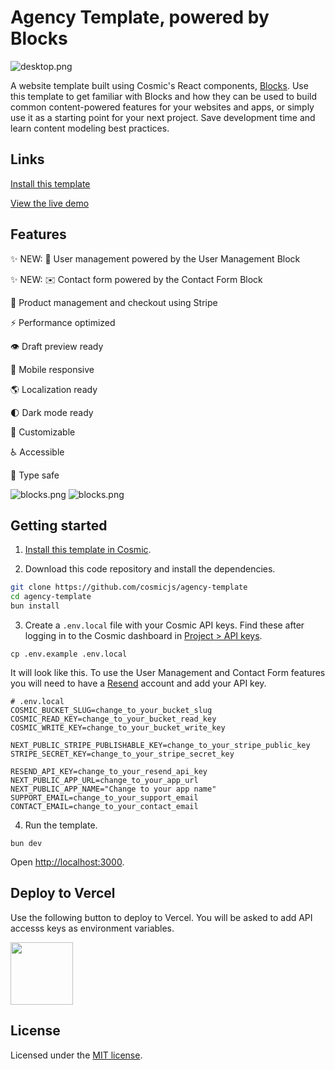 # Agency Template, powered by Blocks

![desktop.png](https://imgix.cosmicjs.com/69313380-b156-11ee-9844-f9a09795e2a3-desktop.png)

A website template built using Cosmic's React components, [Blocks](https://blocks.cosmicjs.com). Use this template to get familiar with Blocks and how they can be used to build common content-powered features for your websites and apps, or simply use it as a starting point for your next project. Save development time and learn content modeling best practices.

## Links

[Install this template](https://www.cosmicjs.com/marketplace/templates/agency)

[View the live demo](https://cosmic-agency-template.vercel.app/)

## Features

✨ NEW: 👤 User management powered by the User Management Block

✨ NEW: ✉️ Contact form powered by the Contact Form Block

🛒 Product management and checkout using Stripe

⚡️ Performance optimized

👁 Draft preview ready

📱 Mobile responsive

🌎 Localization ready

🌓 Dark mode ready

🔧 Customizable

♿️ Accessible

🦺 Type safe

![blocks.png](https://imgix.cosmicjs.com/271670f0-b156-11ee-9844-f9a09795e2a3-blocks.png)
![blocks.png](https://imgix.cosmicjs.com/0bf19f40-b16d-11ee-9844-f9a09795e2a3-blocks.png)

## Getting started

1. [Install this template in Cosmic](https://www.cosmicjs.com/marketplace/templates/agency).

2. Download this code repository and install the dependencies.

```bash
git clone https://github.com/cosmicjs/agency-template
cd agency-template
bun install
```

3. Create a `.env.local` file with your Cosmic API keys. Find these after logging in to the Cosmic dashboard in [Project > API keys](https://app.cosmicjs.com/?redirect_to=?highlight=api-keys).

```
cp .env.example .env.local
```

It will look like this. To use the User Management and Contact Form features you will need to have a [Resend](https://resend.com/) account and add your API key.

```
# .env.local
COSMIC_BUCKET_SLUG=change_to_your_bucket_slug
COSMIC_READ_KEY=change_to_your_bucket_read_key
COSMIC_WRITE_KEY=change_to_your_bucket_write_key

NEXT_PUBLIC_STRIPE_PUBLISHABLE_KEY=change_to_your_stripe_public_key
STRIPE_SECRET_KEY=change_to_your_stripe_secret_key

RESEND_API_KEY=change_to_your_resend_api_key
NEXT_PUBLIC_APP_URL=change_to_your_app_url
NEXT_PUBLIC_APP_NAME="Change to your app name"
SUPPORT_EMAIL=change_to_your_support_email
CONTACT_EMAIL=change_to_your_contact_email
```

4. Run the template.

```
bun dev
```

Open [http://localhost:3000](http://localhost:3000).

## Deploy to Vercel

Use the following button to deploy to Vercel. You will be asked to add API accesss keys as environment variables.

<a href="https://vercel.com/import/git?c=1&s=https://github.com/cosmicjs/agency-template&env=COSMIC_BUCKET_SLUG,COSMIC_READ_KEY,COSMIC_WRITE_KEY" rel="noopener noreferrer" target="_blank"><img src="https://cdn.cosmicjs.com/d3f0d5e0-c064-11ea-9a05-6f8a16b0b14c-deploy-to-vercel.svg" style="width: 100px;" class="fr-fic fr-dib fr-fil"></a>

## License

Licensed under the [MIT license](https://github.com/cosmicjs/agency-template/blob/main/LICENSE).
